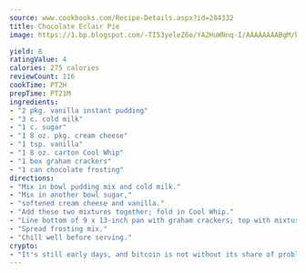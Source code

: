 ```yaml
---
source: www.cookbooks.com/Recipe-Details.aspx?id=284332
title: Chocolate Eclair Pie
image: https://1.bp.blogspot.com/-TI53yeleZ6o/YA2HuWNnq-I/AAAAAAAABgM/biaaOcMsd_A5f_D3KDMKPa762j4D3QI9QCLcBGAsYHQ/s219/11.png

yield: 8
ratingValue: 4
calories: 275 calories
reviewCount: 116
cookTime: PT2H
prepTime: PT21M
ingredients:
- "2 pkg. vanilla instant pudding"
- "3 c. cold milk"
- "1 c. sugar"
- "1 8 oz. pkg. cream cheese"
- "1 tsp. vanilla"
- "1 8 oz. carton Cool Whip"
- "1 box graham crackers"
- "1 can chocolate frosting"
directions:
- "Mix in bowl pudding mix and cold milk."
- "Mix in another bowl sugar,"
- "softened cream cheese and vanilla."
- "Add these two mixtures together; fold in Cool Whip."
- "Line bottom of 9 x 13-inch pan with graham crackers; top with mixture, then crackers, then mixture, then crackers, then mixture on top of last layer of crackers."
- "Spread frosting mix."
- "Chill well before serving."
crypto:
- "It's still early days, and bitcoin is not without its share of problems."
---
```

